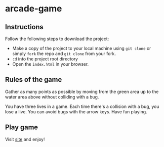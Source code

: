 arcade-game
===============================

## Instructions

Follow the following steps to download the project: 

* Make a copy of the project to your local machine using `git clone` or simply `fork` the repo and `git clone` from your fork.
* `cd` into the project root directory
* Open the `index.html` in your browser.

## Rules of the game

Gather as many points as possible by moving from the green area up to the water area above without colliding with a bug. 

You have three lives in a game. Each time there's a collision with a bug, you lose a live. You can avoid bugs with the arrow keys. Have fun playing.

## Play game
Visit [site](https://kenodipe.github.io/arcade-game/) and enjoy!
